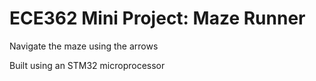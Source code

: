 # ECE362 Mini Project: Maze Runner
Navigate the maze using the arrows

Built using an STM32 microprocessor
